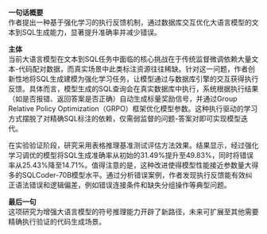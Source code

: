 **一句话概要**  
作者提出一种基于强化学习的执行反馈机制，通过数据库交互优化大语言模型的文本到SQL生成能力，显著提升准确率并减少错误。

**主体**  
当前大语言模型在文本到SQL任务中面临的核心挑战在于传统监督微调依赖大量文本-代码配对数据，而真实场景中此类标注资源往往稀缺。针对这一问题，作者创新性地将SQL生成建模为强化学习任务，让模型通过与数据库引擎的交互获得执行反馈。具体而言，模型生成的SQL查询会在真实数据库中执行，系统根据执行结果（如是否报错、返回答案是否正确）自动生成标量奖励信号，并通过Group Relative Policy Optimization（GRPO）框架优化模型参数。这种执行驱动的学习方式摆脱了对精确SQL标注的依赖，仅需弱监督的问题-答案对即可实现模型迭代。

在实验验证阶段，研究采用表格推理基准测试评估方法效果。结果显示，经过强化学习调优的模型将SQL生成准确率从初始的31.49%提升至49.83%，同时将错误率从25.43%降至14.71%。值得注意的是，这种改进使得模型性能接近参数量大得多的SQLCoder-70B模型水平。通过分析错误案例，作者发现执行反馈能有效纠正语法错误和逻辑偏差，例如错误连接条件和缺失分组操作等典型问题。

**最后一句**  
这项研究为增强大语言模型的符号推理能力开辟了新路径，未来可扩展至其他需要精确执行验证的代码生成场景。